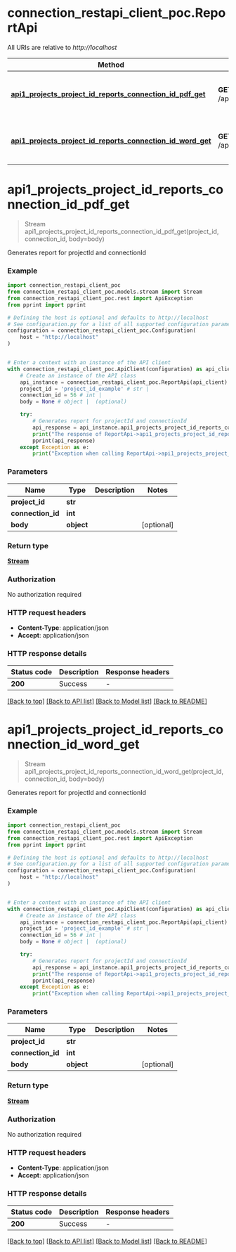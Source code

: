 # connection_restapi_client_poc.ReportApi

All URIs are relative to *http://localhost*

Method | HTTP request | Description
------------- | ------------- | -------------
[**api1_projects_project_id_reports_connection_id_pdf_get**](ReportApi.md#api1_projects_project_id_reports_connection_id_pdf_get) | **GET** /api/1/projects/{projectId}/reports/{connectionId}/pdf | Generates report for projectId and connectionId
[**api1_projects_project_id_reports_connection_id_word_get**](ReportApi.md#api1_projects_project_id_reports_connection_id_word_get) | **GET** /api/1/projects/{projectId}/reports/{connectionId}/word | Generates report for projectId and connectionId


# **api1_projects_project_id_reports_connection_id_pdf_get**
> Stream api1_projects_project_id_reports_connection_id_pdf_get(project_id, connection_id, body=body)

Generates report for projectId and connectionId

### Example


```python
import connection_restapi_client_poc
from connection_restapi_client_poc.models.stream import Stream
from connection_restapi_client_poc.rest import ApiException
from pprint import pprint

# Defining the host is optional and defaults to http://localhost
# See configuration.py for a list of all supported configuration parameters.
configuration = connection_restapi_client_poc.Configuration(
    host = "http://localhost"
)


# Enter a context with an instance of the API client
with connection_restapi_client_poc.ApiClient(configuration) as api_client:
    # Create an instance of the API class
    api_instance = connection_restapi_client_poc.ReportApi(api_client)
    project_id = 'project_id_example' # str | 
    connection_id = 56 # int | 
    body = None # object |  (optional)

    try:
        # Generates report for projectId and connectionId
        api_response = api_instance.api1_projects_project_id_reports_connection_id_pdf_get(project_id, connection_id, body=body)
        print("The response of ReportApi->api1_projects_project_id_reports_connection_id_pdf_get:\n")
        pprint(api_response)
    except Exception as e:
        print("Exception when calling ReportApi->api1_projects_project_id_reports_connection_id_pdf_get: %s\n" % e)
```



### Parameters


Name | Type | Description  | Notes
------------- | ------------- | ------------- | -------------
 **project_id** | **str**|  | 
 **connection_id** | **int**|  | 
 **body** | **object**|  | [optional] 

### Return type

[**Stream**](Stream.md)

### Authorization

No authorization required

### HTTP request headers

 - **Content-Type**: application/json
 - **Accept**: application/json

### HTTP response details

| Status code | Description | Response headers |
|-------------|-------------|------------------|
**200** | Success |  -  |

[[Back to top]](#) [[Back to API list]](../README.md#documentation-for-api-endpoints) [[Back to Model list]](../README.md#documentation-for-models) [[Back to README]](../README.md)

# **api1_projects_project_id_reports_connection_id_word_get**
> Stream api1_projects_project_id_reports_connection_id_word_get(project_id, connection_id, body=body)

Generates report for projectId and connectionId

### Example


```python
import connection_restapi_client_poc
from connection_restapi_client_poc.models.stream import Stream
from connection_restapi_client_poc.rest import ApiException
from pprint import pprint

# Defining the host is optional and defaults to http://localhost
# See configuration.py for a list of all supported configuration parameters.
configuration = connection_restapi_client_poc.Configuration(
    host = "http://localhost"
)


# Enter a context with an instance of the API client
with connection_restapi_client_poc.ApiClient(configuration) as api_client:
    # Create an instance of the API class
    api_instance = connection_restapi_client_poc.ReportApi(api_client)
    project_id = 'project_id_example' # str | 
    connection_id = 56 # int | 
    body = None # object |  (optional)

    try:
        # Generates report for projectId and connectionId
        api_response = api_instance.api1_projects_project_id_reports_connection_id_word_get(project_id, connection_id, body=body)
        print("The response of ReportApi->api1_projects_project_id_reports_connection_id_word_get:\n")
        pprint(api_response)
    except Exception as e:
        print("Exception when calling ReportApi->api1_projects_project_id_reports_connection_id_word_get: %s\n" % e)
```



### Parameters


Name | Type | Description  | Notes
------------- | ------------- | ------------- | -------------
 **project_id** | **str**|  | 
 **connection_id** | **int**|  | 
 **body** | **object**|  | [optional] 

### Return type

[**Stream**](Stream.md)

### Authorization

No authorization required

### HTTP request headers

 - **Content-Type**: application/json
 - **Accept**: application/json

### HTTP response details

| Status code | Description | Response headers |
|-------------|-------------|------------------|
**200** | Success |  -  |

[[Back to top]](#) [[Back to API list]](../README.md#documentation-for-api-endpoints) [[Back to Model list]](../README.md#documentation-for-models) [[Back to README]](../README.md)

